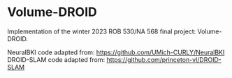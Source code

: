 # Volume-DROID
Implementation of the winter 2023 ROB 530/NA 568 final project: Volume-DROID.  

NeuralBKI code adapted from: https://github.com/UMich-CURLY/NeuralBKI \
DROID-SLAM code adapted from: https://github.com/princeton-vl/DROID-SLAM
